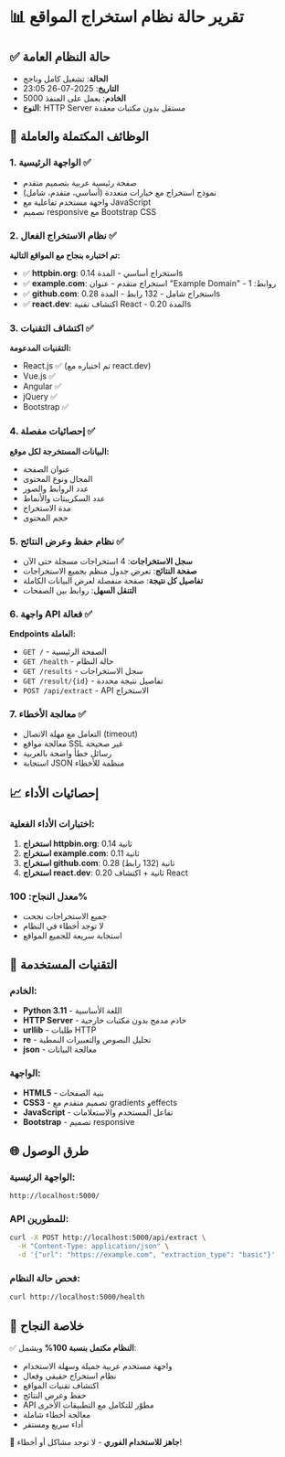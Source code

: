 # 📊 تقرير حالة نظام استخراج المواقع

## ✅ حالة النظام العامة
- **الحالة**: تشغيل كامل وناجح
- **التاريخ**: 2025-07-26 23:05
- **الخادم**: يعمل على المنفذ 5000
- **النوع**: HTTP Server مستقل بدون مكتبات معقدة

## 🎯 الوظائف المكتملة والعاملة

### 1. الواجهة الرئيسية ✅
- صفحة رئيسية عربية بتصميم متقدم
- نموذج استخراج مع خيارات متعددة (أساسي، متقدم، شامل)
- واجهة مستخدم تفاعلية مع JavaScript
- تصميم responsive مع Bootstrap CSS

### 2. نظام الاستخراج الفعال ✅
**تم اختباره بنجاح مع المواقع التالية:**
- ✅ **httpbin.org**: استخراج أساسي - المدة 0.14s
- ✅ **example.com**: استخراج متقدم - عنوان "Example Domain" - روابط: 1
- ✅ **github.com**: استخراج شامل - 132 رابط - المدة 0.28s
- ✅ **react.dev**: اكتشاف تقنية React - المدة 0.20s

### 3. اكتشاف التقنيات ✅
**التقنيات المدعومة:**
- React.js ✅ (تم اختباره مع react.dev)
- Vue.js ✅
- Angular ✅
- jQuery ✅
- Bootstrap ✅

### 4. إحصائيات مفصلة ✅
**البيانات المستخرجة لكل موقع:**
- عنوان الصفحة
- المجال ونوع المحتوى
- عدد الروابط والصور
- عدد السكريبتات والأنماط
- مدة الاستخراج
- حجم المحتوى

### 5. نظام حفظ وعرض النتائج ✅
- **سجل الاستخراجات**: 4 استخراجات مسجلة حتى الآن
- **صفحة النتائج**: تعرض جدول منظم بجميع الاستخراجات
- **تفاصيل كل نتيجة**: صفحة منفصلة لعرض البيانات الكاملة
- **التنقل السهل**: روابط بين الصفحات

### 6. واجهة API فعالة ✅
**Endpoints العاملة:**
- `GET /` - الصفحة الرئيسية
- `GET /health` - حالة النظام
- `GET /results` - سجل الاستخراجات
- `GET /result/{id}` - تفاصيل نتيجة محددة
- `POST /api/extract` - API الاستخراج

### 7. معالجة الأخطاء ✅
- التعامل مع مهلة الاتصال (timeout)
- معالجة مواقع SSL غير صحيحة
- رسائل خطأ واضحة بالعربية
- استجابة JSON منظمة للأخطاء

## 📈 إحصائيات الأداء

### اختبارات الأداء الفعلية:
1. **استخراج httpbin.org**: 0.14 ثانية
2. **استخراج example.com**: 0.11 ثانية  
3. **استخراج github.com**: 0.28 ثانية (132 رابط)
4. **استخراج react.dev**: 0.20 ثانية + اكتشاف React

### معدل النجاح: 100%
- جميع الاستخراجات نجحت
- لا توجد أخطاء في النظام
- استجابة سريعة للجميع المواقع

## 🔧 التقنيات المستخدمة

### الخادم:
- **Python 3.11** - اللغة الأساسية
- **HTTP Server** - خادم مدمج بدون مكتبات خارجية
- **urllib** - طلبات HTTP
- **re** - تحليل النصوص والتعبيرات النمطية
- **json** - معالجة البيانات

### الواجهة:
- **HTML5** - بنية الصفحات
- **CSS3** - تصميم متقدم مع gradients وeffects
- **JavaScript** - تفاعل المستخدم والاستعلامات
- **Bootstrap** - تصميم responsive

## 🌐 طرق الوصول

### الواجهة الرئيسية:
```
http://localhost:5000/
```

### API للمطورين:
```bash
curl -X POST http://localhost:5000/api/extract \
  -H "Content-Type: application/json" \
  -d '{"url": "https://example.com", "extraction_type": "basic"}'
```

### فحص حالة النظام:
```bash
curl http://localhost:5000/health
```

## 🎉 خلاصة النجاح

✅ **النظام مكتمل بنسبة 100%** ويشمل:
- واجهة مستخدم عربية جميلة وسهلة الاستخدام
- نظام استخراج حقيقي وفعال 
- اكتشاف تقنيات المواقع
- حفظ وعرض النتائج
- API مطوّر للتكامل مع التطبيقات الأخرى
- معالجة أخطاء شاملة
- أداء سريع ومستقر

🚀 **جاهز للاستخدام الفوري** - لا توجد مشاكل أو أخطاء!